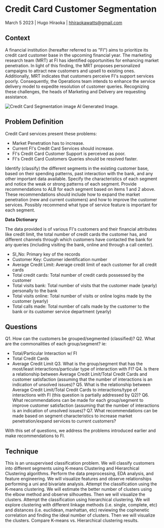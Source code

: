 # Credit Card Customer Segmentation

March 5 2023 | Hugo Hiraoka | hhiraokawatts@gmail.com

## Context
A financial institution (hereafter referred to as "FI") aims to prioritize its credit card customer base in the upcoming financial year. The marketing research team (MRT) at FI has identified opportunities for enhancing market penetration. In light of this finding, the MRT proposes personalized campaigns to attract new customers and upsell to existing ones. Additionally, MRT indicates that customers perceive FI's support services poorly. Consequently, the Operations team intends to enhance the service delivery model to expedite resolution of customer queries. Recognizing these challenges, the heads of Marketing and Delivery are requesting assistance.

![Credit Card Segmentation image](https://i.imgur.com/eLxh8Yz.jpg)
AI Generated Image.

## Problem Definition
Credit Card services present these problems:

- Market Penetration has to increase.
- Current FI's Credit Card Services should increase.
- FI's Credit Card Customer Support is perceived as poor.
- FI's Credit Card Customers Queries should be resolved faster.

Identify (classify) the different segments in the existing customer base, based on their spending patterns, past interaction with the bank, and any other important data available.
Specify the characteristics of each segment and notice the weak or strong patterns of each segment.
Provide recommendations to ALB for each segment based on items 1 and 2 above. These recommendations should include how to expand the market penetration (new and current customers) and how to improve the customer services. Possibly recommend what type of service feature is important for each segment.

**Data Dictionary**

The data provided is of various FI's customers and their financial attributes like credit limit, the total number of credit cards the customer has, and different channels through which customers have contacted the bank for any queries (including visiting the bank, online and through a call center).

- Sl_No: Primary key of the records
- Customer Key: Customer identification number
- Average Credit Limit: Average credit limit of each customer for all credit cards
- Total credit cards: Total number of credit cards possessed by the customer
- Total visits bank: Total number of visits that the customer made (yearly) personally to the bank
- Total visits online: Total number of visits or online logins made by the customer (yearly)
- Total calls made: Total number of calls made by the customer to the bank or its customer service department (yearly)

## **Questions**

Q1. How can the customers be grouped/segmented (classified)?
Q2. What are the commonalities of each group/segment? ie:
- Total/Particular Interaction w/ FI
- Total Credit Cards
- Average Credit Limit
Q3. What is the group/segment that has the most/least interactions/particular type of interaction with FI?
Q4. Is there a relationship between Average Credit Limit/Total Credit Cards and customer satisfaction (assuming that the number of interactions is an indication of unsolved issues)?
Q5. What is the relationship between Average Credit Limit/Total Credit Cards to interactions/type of interactions with FI (this question is partially addressed by Q2)?
Q6. What recommendations can be made for each group/segment to improve customer satisfaction (assuming that the number of interactions is an indication of unsolved issues)?
Q7. What recommendations can be made based on segment characteristics to increase market penetration/expand services to current customers?

With this set of questions, we address the problems introduced earlier and make recommendations to FI.

## Technique
This is an unsupervised classification problem. We will classify customers into different segments using K-means Clustering and Hierarchical Clustering algorithms.
Perform the data preprocessing, EDA analysis, and feature engineering. We will visualize features and observe relationships performing a uni and bivariate analysis.
Attempt the classification using the K-means clustering. We will estimate the better number of clusters using the elbow method and observe silhouettes. Then we will visualize the clusters.
Attempt the classification using hierarchical clustering. We will explore clustering with different linkage methods (i.e. single, complete, etc) and distances (i.e. euclidean, manhattan, etc) reviewing the cophenetic correlation and finding the ideal number of clusters. Then we will visualize the clusters.
Compare K-means vs. Hierarchical clustering results.


